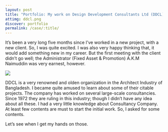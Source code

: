 ```yaml
---
layout: post
title: "Portfolio: My work on Design Development Consultants Ltd (DDCL)"
attimg: ddcl.png
discover: portfolio
permalink: /case/:title/
---
```


It’s been a very long five months since I’ve worked in a new project, with a new client. So, I was quite excited. I was also very happy thinking that, it would add something new in my career. But the first meeting with the client didn’t go well; the Administrator (Fixed Asset & Promotion) A.K.M Naimuddin was very earnest, however.

![]({{site.baseurl}}/imgs/journal/ddcl.png)

DDCL is a very renowned and olden organization in the Architect Industry of Bangladesh. I became quite amused to learn about some of their citable projects. The company has worked on several large-scale consultancies. Since 1972 they are ruling in this industry; though I didn’t have any idea about all these. I had a very little knowledge about Consultancy Company. At least few contents are must to start the initial work. So, I asked for some contents.

Let’s see when I get my hands on those.

